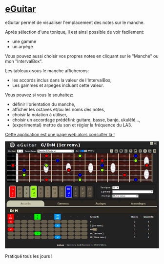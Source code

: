 # [eGuitar](http://raphpell.github.io/eGuitar/)

eGuitar permet de visualiser l'emplacement des notes sur le manche.

Après sélection d'une tonique, il est ainsi possible de voir facilement:
- une gamme
- un arpège

Vous pouvez aussi choisir vos propres notes en cliquant sur le "Manche" ou mon "IntervalBox".

Les tableaux sous le manche afficherons:
- les accords inclus dans la valeur de l'IntervalBox,
- Les gammes et arpèges incluant cette valeur.

Vous pouvez si vous le souhaitez:
- définir l'orientation du manche,
- afficher les octaves et/ou les noms des notes,
- choisir la notation à utiliser,
- choisir un accordage prédéfini: guitare, basse, banjo, ukulélé...,
- (experimental) mettre du son et régler la fréquence du LA3.

[Cette application est une page web alors consulter là !](http://raphpell.github.io/eGuitar/)

[![Preview](https://github.com/raphpell/eGuitar/raw/gh-pages/preview1.png "allez y !")](http://raphpell.github.io/eGuitar/)

Pratiqué tous les jours !
